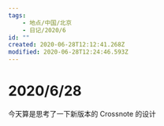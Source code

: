 ```yaml
---
tags:
    - 地点/中国/北京
    - 日记/2020/6
id: ""
created: 2020-06-28T12:12:41.268Z
modified: 2020-06-28T12:24:46.593Z
---
```

# 2020/6/28

今天算是思考了一下新版本的 Crossnote 的设计